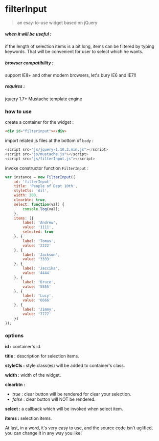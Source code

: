 # filterInput 
> an esay-to-use widget based on jQuery

##### when it will be useful :
if the length of selection items is a bit long, items can be filtered by typing keywords.
That will be convenient for user to select which he wants. 

##### browser compatibility :
support IE8+ and other modern browsers, let's bury IE6 and IE7!! 

##### requires :
jquery 1.7+
Mustache template engine

### how to use
create a container for the widget :

```html
<div id="filterinput"></div>
```

import related js files at the bottom of `body` :

```js
<script src="js/jquery-1.10.2.min.js"></script>
<script src="js/mustache.js"></script>
<script src="js/filterInput.js"></script>
```

invoke constructor function `FilterInput` :

```js
var instance = new FilterInput({
    id: 'filterInput',
    title: 'People of Dept 10th',
    styleCls: 'dil',
    width: 200,
    clearbtn: true,
    select: function(val) {
        console.log(val);
    },
    items: [{
        label: 'Andrew',
        value: '1111',
        selected: true
    }, {
        label: 'Tomas',
        value: '2222'
    }, {
        label: 'Jackson',
        value: '3333'
    }, {
        label: 'Jaccika',
        value: '4444'
    }, {
        label: 'Bruce',
        value: '5555'
    }, {
        label: 'Lucy',
        value: '6666'
    }, {
        label: 'Jimmy',
        value: '7777'
    }]
});
```

### options

**id :**
container's id. 

**title :**
description for selection items.

**styleCls :**
style class(es) will be added to container's class.

**width :**
width of the widget.

**clearbtn :**
- *true* : clear button will be rendered for clear your selection.
- *false* : clear button will NOT be rendered.

**select :**
a callback which will be invoked when select item.

**items :**
selection items.


At last, in a word, it's very easy to use, and the source code isn't uglified, you can change it in any way you like!




